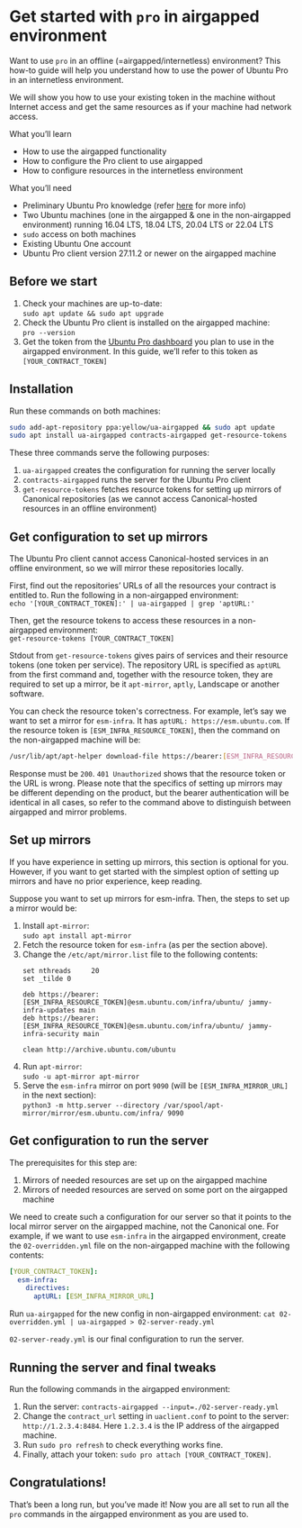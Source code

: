 # Get started with `pro` in airgapped environment
Want to use `pro` in an offline (=airgapped/internetless) environment? This how-to guide will help you understand how to use the power of Ubuntu Pro in an internetless environment.

We will show you how to use your existing token in the machine without Internet access and get the same resources as if your machine had network access.

What you’ll learn
* How to use the airgapped functionality
* How to configure the Pro client to use airgapped
* How to configure resources in the internetless environment

What you’ll need
* Preliminary Ubuntu Pro knowledge (refer [here](https://canonical-ubuntu-pro-client.readthedocs-hosted.com/) for more info)
* Two Ubuntu machines (one in the airgapped & one in the non-airgapped environment) running 16.04 LTS, 18.04 LTS, 20.04 LTS or 22.04 LTS
* `sudo` access on both machines
* Existing Ubuntu One account
* Ubuntu Pro client version 27.11.2 or newer on the airgapped machine

## Before we start
1. Check your machines are up-to-date: \
`sudo apt update && sudo apt upgrade`
2. Check the Ubuntu Pro client is installed on the airgapped machine: \
`pro --version`
3. Get the token from the [Ubuntu Pro dashboard](https://ubuntu.com/pro/dashboard) you plan to use in the airgapped environment. In this guide, we’ll refer to this token as `[YOUR_CONTRACT_TOKEN]`


## Installation
Run these commands on both machines:
```bash
sudo add-apt-repository ppa:yellow/ua-airgapped && sudo apt update
sudo apt install ua-airgapped contracts-airgapped get-resource-tokens
```

These three commands serve the following purposes:
1. `ua-airgapped` creates the configuration for running the server locally
2. `contracts-airgapped` runs the server for the Ubuntu Pro client
3. `get-resource-tokens` fetches resource tokens for setting up mirrors of Canonical repositories (as we cannot access Canonical-hosted resources in an offline environment)


## Get configuration to set up mirrors
The Ubuntu Pro client cannot access Canonical-hosted services in an offline environment, so we will mirror these repositories locally.

First, find out the repositories’ URLs of all the resources your contract is entitled to. Run the following in a non-airgapped environment: \
`echo '[YOUR_CONTRACT_TOKEN]:' | ua-airgapped | grep 'aptURL:'`

Then, get the resource tokens to access these resources in a non-airgapped environment: \
`get-resource-tokens [YOUR_CONTRACT_TOKEN]`

Stdout from `get-resource-tokens` gives pairs of services and their resource tokens (one token per service). The repository URL is specified as `aptURL` from the first command and, together with the resource token, they are required to set up a mirror, be it `apt-mirror`, `aptly`, Landscape or another software.

You can check the resource token's correctness. For example, let’s say we want to set a mirror for `esm-infra`. It has `aptURL: https://esm.ubuntu.com`. If the resource token is `[ESM_INFRA_RESOURCE_TOKEN]`, then the command on the non-airgapped machine will be:
```bash
/usr/lib/apt/apt-helper download-file https://bearer:[ESM_INFRA_RESOURCE_TOKEN]@esm.ubuntu.com/ubuntu/ /tmp/check-esm-resource-token.txt
```
Response must be `200`. `401 Unauthorized` shows that the resource token or the URL is wrong. Please note that the specifics of setting up mirrors may be different depending on the product, but the bearer authentication will be identical in all cases, so refer to the command above to distinguish between airgapped and mirror problems.

## Set up mirrors
If you have experience in setting up mirrors, this section is optional for you. However, if you want to get started with the simplest option of setting up mirrors and have no prior experience, keep reading.

Suppose you want to set up mirrors for esm-infra. Then, the steps to set up a mirror would be:
1. Install `apt-mirror`: \
`sudo apt install apt-mirror`
2. Fetch the resource token for `esm-infra` (as per the section above).
3. Change the `/etc/apt/mirror.list` file to the following contents:
	```
	set nthreads     20
	set _tilde 0

	deb https://bearer:[ESM_INFRA_RESOURCE_TOKEN]@esm.ubuntu.com/infra/ubuntu/ jammy-infra-updates main
	deb https://bearer:[ESM_INFRA_RESOURCE_TOKEN]@esm.ubuntu.com/infra/ubuntu/ jammy-infra-security main

	clean http://archive.ubuntu.com/ubuntu
	```
4. Run `apt-mirror`: \
`sudo -u apt-mirror apt-mirror`
5. Serve the `esm-infra` mirror on port `9090` (will be `[ESM_INFRA_MIRROR_URL]` in the next section): \
`python3 -m http.server --directory /var/spool/apt-mirror/mirror/esm.ubuntu.com/infra/ 9090`


## Get configuration to run the server
The prerequisites for this step are:
1. Mirrors of needed resources are set up on the airgapped machine
2. Mirrors of needed resources are served on some port on the airgapped machine

We need to create such a configuration for our server so that it points to the local mirror server on the airgapped machine, not the Canonical one. For example, if we want to use `esm-infra` in the airgapped environment, create the `02-overridden.yml` file on the non-airgapped machine with the following contents:
```yaml
[YOUR_CONTRACT_TOKEN]:
  esm-infra:
    directives:
      aptURL: [ESM_INFRA_MIRROR_URL]
```
Run `ua-airgapped` for the new config in non-airgapped environment: `cat 02-overridden.yml | ua-airgapped > 02-server-ready.yml`

`02-server-ready.yml` is our final configuration to run the server.

## Running the server and final tweaks
Run the following commands in the airgapped environment:
1. Run the server: `contracts-airgapped --input=./02-server-ready.yml`
2. Change the `contract_url` setting in `uaclient.conf` to point to the server: `http://1.2.3.4:8484`. Here `1.2.3.4` is the IP address of the airgapped machine.
3. Run `sudo pro refresh` to check everything works fine.
4. Finally, attach your token: `sudo pro attach [YOUR_CONTRACT_TOKEN]`.

## Congratulations!
That’s been a long run, but you’ve made it! Now you are all set to run all the `pro` commands in the airgapped environment as you are used to.
